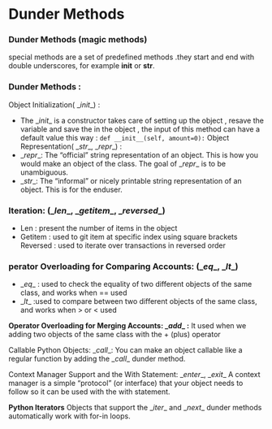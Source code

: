 # Dunder Methods

### Dunder Methods (magic methods)
special methods are a set of predefined methods .they start and end with double underscores, for example __init__ or __str__.

### Dunder Methods :
Object Initialization( \__init__) :
- The \__init__ is a constructor takes care of setting up the object , resave the variable and save the in the object , the input of this method can have a default value this way :
`def __init__(self, amount=0):`
Object Representation( \__str__, \__repr__) :
- \__repr__: The “official” string representation of an object. This is how you would make an object of the class. The goal of \__repr__ is to be unambiguous.
- \__str__: The “informal” or nicely printable string representation of an object. This is for the enduser.


### **Iteration: (\__len__, \__getitem__, \__reversed__)**
- Len : present the number of items in the object
- Getitem : used to git item at specific index using square brackets
Reversed : used to iterate over transactions in reversed order 

### **perator Overloading for Comparing Accounts: (\__eq__, \__lt__)**
- \__eq__ : used to check the equality of two different objects of the same class, and works when == used
- \__lt__ :used to compare between two different objects of the same class, and works when > or < used

**Operator Overloading for Merging Accounts: \__add__ :**
It used when we adding two objects of the same class  with the + (plus) operator

Callable Python Objects: \__call__:
You can make an object callable like a regular function by adding the \__call__ dunder method.


Context Manager Support and the With Statement: \__enter__, \__exit__
A context manager is a simple “protocol” (or interface) that your object needs to follow so it can be used with the with statement.

**Python Iterators**
Objects that support the \__iter__ and \__next__ dunder methods automatically work with for-in loops.
